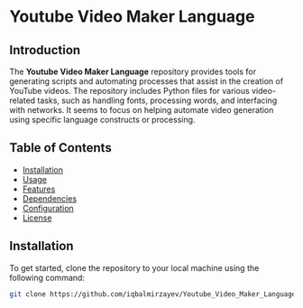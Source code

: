 # Youtube Video Maker Language

## Introduction

The **Youtube Video Maker Language** repository provides tools for generating scripts and automating processes that assist in the creation of YouTube videos. The repository includes Python files for various video-related tasks, such as handling fonts, processing words, and interfacing with networks. It seems to focus on helping automate video generation using specific language constructs or processing.

## Table of Contents

- [Installation](#installation)
- [Usage](#usage)
- [Features](#features)
- [Dependencies](#dependencies)
- [Configuration](#configuration)
- [License](#license)

## Installation

To get started, clone the repository to your local machine using the following command:

```bash
git clone https://github.com/iqbalmirzayev/Youtube_Video_Maker_Language.git
